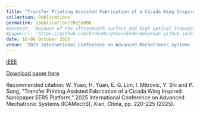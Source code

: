 ```yaml
---
title: "Transfer Printing Assisted Fabrication of a Cicada Wing Inspired Nanopaper SERS Platform"
collection: Publications
permalink: /publication/20251006
#excerpt: 'Because of the ultrasmooth surface and high optical transparence nanostructure, nanofibrillated cellulose paper (nanopaper) has been thinking as a promising substrate material for various areas, particularly in the highly sensitive detection technique, surface-enhanced Raman scattering (SERS). Conventional SERS detection typically relies on substrates with two-dimensional structures, which are often unsuitable for analytes with low adsorption capacity. In contrast, the surface architectures found in plants and animals possess distinctive three-dimensional micro/nanostructures that can generate abundant electromagnetic hot spots, offering a bioinspired strategy for enhancing SERS signals. In this work, we develope a cicada-wing-inspired nanopaper SERS platform via an integrated transfer-printing-assisted fabrication method. Electromagnetic simulations confirmed that the replicated nanostructures facilitated hot spot formation and improved the interaction between plasmonic nanoparticles and analyte molecules. Using Rhodamine 6G (R6G) as the SERS example, the substrate achieved an exceptionally low limit of detection (286 fM) and a high enhancement factor (1.09 × 109). These results demonstrate that the proposed fabrication strategy enables practical, high-performance nanopaper-based biomimetic SERS substrates.'
#paperurl: 'https://github.com/EnderHangYuan/EnderHangYuan.github.io/blob/master/_publications/2025-10-6-Transfer_Printing_Assisted_Fabrication_of_a_Cicada_Wing_Inspired_Nanopaper_SERS_Platform.pdf'
date: 10-06 October 2025
venue: '2025 International Conference on Advanced Mechatronic Systems (ICAMechS)'
---
```


[IEEE](https://ieeexplore.ieee.org/abstract/document/11181032)

[Download paper here](https://github.com/EnderHangYuan/EnderHangYuan.github.io/blob/master/_publications/2025-10-6-Transfer_Printing_Assisted_Fabrication_of_a_Cicada_Wing_Inspired_Nanopaper_SERS_Platform.pdf)

Recommended citation: W. Yuan, H. Yuan, E. G. Lim, I. Mitrovic, Y. Shi and P. Song, "Transfer Printing Assisted Fabrication of a Cicada Wing Inspired Nanopaper SERS Platform," 2025 International Conference on Advanced Mechatronic Systems (ICAMechS), Xian, China, pp. 220-225 (2025).
